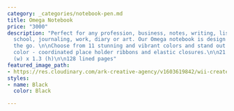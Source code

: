 ```yaml
---
category: _categories/notebook-pen.md
title: Omega Notebook
price: "3000"
description: "Perfect for any profession, business, notes, writing, lists, poetry,
  school, journaling, work, diary or art. Our Omega notebook is design for life on
  the go. \n\nChoose from 11 stunning and vibrant colors and stand out. It features
  color - coordinated place holder ribbons and elastic closures.\n\n21 (l) x 14.3
  (w) x 1.3 (h)\n\n128 lined pages"
featured_image_path:
- https://res.cloudinary.com/ark-creative-agency/v1603619842/wii-create/uploads/Omega-A5-Notebook-NB-9860-GY-NO-LOGO_default_ap7tyk.png
styles:
- name: Black
  color: Black

---
```

